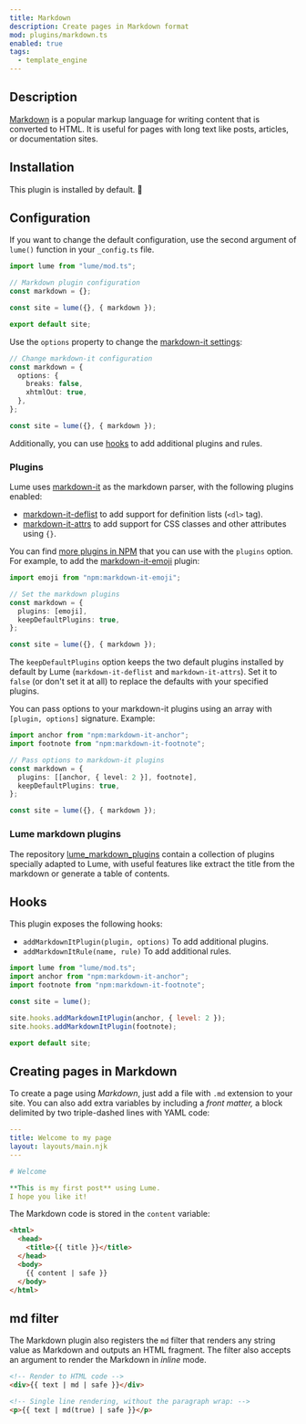 ```yaml
---
title: Markdown
description: Create pages in Markdown format
mod: plugins/markdown.ts
enabled: true
tags:
  - template_engine
---
```


## Description

[Markdown](https://en.wikipedia.org/wiki/Markdown) is a popular markup language
for writing content that is converted to HTML. It is useful for pages with long
text like posts, articles, or documentation sites.

## Installation

This plugin is installed by default. 🎉

## Configuration

If you want to change the default configuration, use the second argument of
`lume()` function in your `_config.ts` file.

```js
import lume from "lume/mod.ts";

// Markdown plugin configuration
const markdown = {};

const site = lume({}, { markdown });

export default site;
```

Use the `options` property to change the
[markdown-it settings](https://github.com/markdown-it/markdown-it#usage-examples):

```ts
// Change markdown-it configuration
const markdown = {
  options: {
    breaks: false,
    xhtmlOut: true,
  },
};

const site = lume({}, { markdown });
```

Additionally, you can use [hooks](#hooks) to add additional plugins and rules.

### Plugins

Lume uses [markdown-it](https://github.com/markdown-it/markdown-it) as the
markdown parser, with the following plugins enabled:

- [markdown-it-deflist](https://github.com/markdown-it/markdown-it-deflist) to
  add support for definition lists (`<dl>` tag).
- [markdown-it-attrs](https://github.com/arve0/markdown-it-attrs) to add support
  for CSS classes and other attributes using `{}`.

You can find
[more plugins in NPM](https://www.npmjs.com/search?q=markdown-it-plugin) that
you can use with the `plugins` option. For example, to add the
[markdown-it-emoji](https://www.npmjs.com/package/markdown-it-emoji) plugin:

```ts
import emoji from "npm:markdown-it-emoji";

// Set the markdown plugins
const markdown = {
  plugins: [emoji],
  keepDefaultPlugins: true,
};

const site = lume({}, { markdown });
```

The `keepDefaultPlugins` option keeps the two default plugins installed by
default by Lume (`markdown-it-deflist` and `markdown-it-attrs`). Set it to
`false` (or don't set it at all) to replace the defaults with your specified
plugins.

You can pass options to your markdown-it plugins using an array with
`[plugin, options]` signature. Example:

```ts
import anchor from "npm:markdown-it-anchor";
import footnote from "npm:markdown-it-footnote";

// Pass options to markdown-it plugins
const markdown = {
  plugins: [[anchor, { level: 2 }], footnote],
  keepDefaultPlugins: true,
};

const site = lume({}, { markdown });
```

### Lume markdown plugins

The repository
[lume_markdown_plugins](https://deno.land/x/lume_markdown_plugins) contain a
collection of plugins specially adapted to Lume, with useful features like
extract the title from the markdown or generate a table of contents.

## Hooks

This plugin exposes the following hooks:

- `addMarkdownItPlugin(plugin, options)` To add additional plugins.
- `addMarkdownItRule(name, rule)` To add additional rules.

```js
import lume from "lume/mod.ts";
import anchor from "npm:markdown-it-anchor";
import footnote from "npm:markdown-it-footnote";

const site = lume();

site.hooks.addMarkdownItPlugin(anchor, { level: 2 });
site.hooks.addMarkdownItPlugin(footnote);

export default site;
```

## Creating pages in Markdown

To create a page using _Markdown_, just add a file with `.md` extension to your
site. You can also add extra variables by including a _front matter,_ a block
delimited by two triple-dashed lines with YAML code:

```yaml
---
title: Welcome to my page
layout: layouts/main.njk
---

# Welcome

**This is my first post** using Lume.
I hope you like it!
```

The Markdown code is stored in the `content` variable:

```html
<html>
  <head>
    <title>{{ title }}</title>
  </head>
  <body>
    {{ content | safe }}
  </body>
</html>
```

## md filter

The Markdown plugin also registers the `md` filter that renders any string value
as Markdown and outputs an HTML fragment. The filter also accepts an argument to
render the Markdown in _inline_ mode.

```html
<!-- Render to HTML code -->
<div>{{ text | md | safe }}</div>

<!-- Single line rendering, without the paragraph wrap: -->
<p>{{ text | md(true) | safe }}</p>
```
